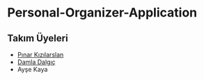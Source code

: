 # Personal-Organizer-Application

## Takım Üyeleri
* [Pınar Kızılarslan](https://github.com/pinarkizilarslan)
* [Damla Dalgıç](https://github.com/damladlg)
* Ayşe Kaya
